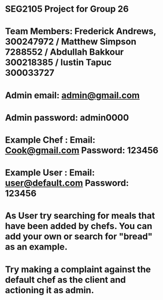 # SEG2105 Project for Group 26
# Team Members: Frederick Andrews, 300247972 / Matthew Simpson 7288552 / Abdullah Bakkour 300218385 / Iustin Tapuc 300033727
# Admin email: admin@gmail.com
# Admin password: admin0000
# Example Chef : Email: Cook@gmail.com Password: 123456
# Example User : Email: user@default.com Password: 123456
# As User try searching for meals that have been added by chefs. You can add your own or search for "bread" as an example.
# Try making a complaint against the default chef as the client and actioning it as admin. 
